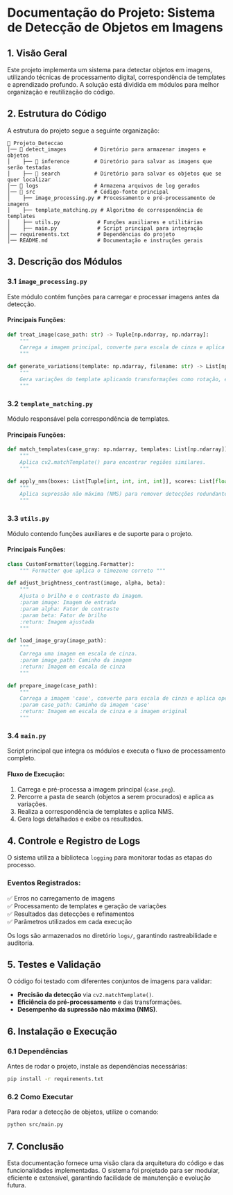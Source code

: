 # Documentação do Projeto: Sistema de Detecção de Objetos em Imagens

## 1. Visão Geral

Este projeto implementa um sistema para detectar objetos em imagens, utilizando técnicas de processamento digital, correspondência de templates e aprendizado profundo. A solução está dividida em módulos para melhor organização e reutilização do código.

## 2. Estrutura do Código

A estrutura do projeto segue a seguinte organização:

```plaintext
📂 Projeto_Deteccao
│── 📂 detect_images         # Diretório para armazenar imagens e objetos
│    ├── 📂 inference        # Diretório para salvar as imagens que serão testadas
│    ├── 📂 search           # Diretório para salvar os objetos que se quer localizar
│── 📂 logs                  # Armazena arquivos de log gerados
│── 📂 src                   # Código-fonte principal
│    ├── image_processing.py # Processamento e pré-processamento de imagens
│    ├── template_matching.py # Algoritmo de correspondência de templates
│    ├── utils.py            # Funções auxiliares e utilitárias
│    ├── main.py             # Script principal para integração
│── requirements.txt         # Dependências do projeto
│── README.md                # Documentação e instruções gerais
```

## 3. Descrição dos Módulos

### 3.1 `image_processing.py`

Este módulo contém funções para carregar e processar imagens antes da detecção.

#### Principais Funções:

```python
def treat_image(case_path: str) -> Tuple[np.ndarray, np.ndarray]:
    """
    Carrega a imagem principal, converte para escala de cinza e aplica operações morfológicas.
    """
```

```python
def generate_variations(template: np.ndarray, filename: str) -> List[np.ndarray]:
    """
    Gera variações do template aplicando transformações como rotação, espelhamento e ajuste de brilho.
    """
```

### 3.2 `template_matching.py`

Módulo responsável pela correspondência de templates.

#### Principais Funções:

```python
def match_templates(case_gray: np.ndarray, templates: List[np.ndarray]) -> Tuple[List[Tuple[int, int, int, int]], List[float]]:
    """
    Aplica cv2.matchTemplate() para encontrar regiões similares.
    """
```

```python
def apply_nms(boxes: List[Tuple[int, int, int, int]], scores: List[float], threshold: float, nms_threshold: float) -> Tuple[List[Tuple[int, int, int, int]], List[float]]:
    """
    Aplica supressão não máxima (NMS) para remover detecções redundantes.
    """
```

### 3.3 `utils.py`

Módulo contendo funções auxiliares e de suporte para o projeto.

#### Principais Funções:

```python
class CustomFormatter(logging.Formatter):
    """ Formatter que aplica o timezone correto """
```

```python
def adjust_brightness_contrast(image, alpha, beta):
    """
    Ajusta o brilho e o contraste da imagem.
    :param image: Imagem de entrada
    :param alpha: Fator de contraste
    :param beta: Fator de brilho
    :return: Imagem ajustada
    """
```

```python
def load_image_gray(image_path):
    """
    Carrega uma imagem em escala de cinza.
    :param image_path: Caminho da imagem
    :return: Imagem em escala de cinza
    """
```

```python
def prepare_image(case_path):
    """
    Carrega a imagem 'case', converte para escala de cinza e aplica operações morfológicas.
    :param case_path: Caminho da imagem 'case'
    :return: Imagem em escala de cinza e a imagem original
    """
```

### 3.4 `main.py`

Script principal que integra os módulos e executa o fluxo de processamento completo.

#### Fluxo de Execução:

1. Carrega e pré-processa a imagem principal (`case.png`).
2. Percorre a pasta de search (objetos a serem procurados) e aplica as variações.
3. Realiza a correspondência de templates e aplica NMS.
4. Gera logs detalhados e exibe os resultados.

## 4. Controle e Registro de Logs

O sistema utiliza a biblioteca `logging` para monitorar todas as etapas do processo.

### Eventos Registrados:

✅ Erros no carregamento de imagens  
✅ Processamento de templates e geração de variações  
✅ Resultados das detecções e refinamentos  
✅ Parâmetros utilizados em cada execução  

Os logs são armazenados no diretório `logs/`, garantindo rastreabilidade e auditoria.

## 5. Testes e Validação

O código foi testado com diferentes conjuntos de imagens para validar:

- **Precisão da detecção** via `cv2.matchTemplate()`.
- **Eficiência do pré-processamento** e das transformações.
- **Desempenho da supressão não máxima (NMS)**.

## 6. Instalação e Execução

### 6.1 Dependências

Antes de rodar o projeto, instale as dependências necessárias:

```bash
pip install -r requirements.txt
```

### 6.2 Como Executar

Para rodar a detecção de objetos, utilize o comando:

```bash
python src/main.py
```

## 7. Conclusão

Esta documentação fornece uma visão clara da arquitetura do código e das funcionalidades implementadas. O sistema foi projetado para ser modular, eficiente e extensível, garantindo facilidade de manutenção e evolução futura.
